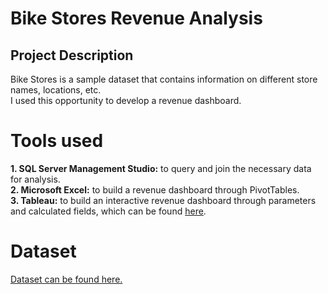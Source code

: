 # Bike Stores Revenue Analysis
## Project Description </br>
Bike Stores is a sample dataset that contains information on different store names, locations, etc.</br>
I used this opportunity to develop a revenue dashboard. </br>

# Tools used
**1. SQL Server Management Studio:** to query and join the necessary data for analysis.</br>
**2. Microsoft Excel:** to build a revenue dashboard through PivotTables.</br>
**3. Tableau:** to build an interactive revenue dashboard through parameters and calculated fields, which can be found [here](https://public.tableau.com/app/profile/tala.haddadin/viz/BikeStoreRevenue2016-2018/Dashboard1).

# Dataset
[Dataset can be found here.](https://github.com/sebsto/babelfish-demo/tree/main/sql)
